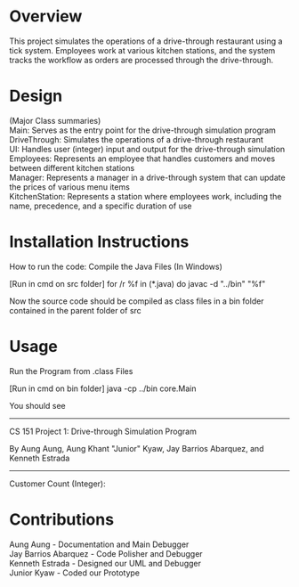 # Overview
This project simulates the operations of a drive-through restaurant using a tick system. Employees work at various kitchen stations, and the system tracks the workflow as orders are processed through the drive-through.

# Design 
(Major Class summaries) <br/>
Main: Serves as the entry point for the drive-through simulation program <br/>
DriveThrough: Simulates the operations of a drive-through restaurant <br/>
UI: Handles user (integer) input and output for the drive-through simulation <br/>
Employees: Represents an employee that handles customers and moves between different kitchen stations <br/>
Manager: Represents a manager in a drive-through system that can update the prices of various menu items <br/>
KitchenStation: Represents a station where employees work, including the name, precedence, and a specific duration of use <br/>

# Installation Instructions
How to run the code:
Compile the Java Files (In Windows)

[Run in cmd on src folder]
for /r %f in (*.java) do javac -d "../bin" "%f"

Now the source code should be compiled as class files in a bin folder contained in the parent folder of src

# Usage
Run the Program from .class Files

[Run in cmd on bin folder]
java -cp ../bin core.Main

You should see
- - - - - - - - - - - - - - - - - - - - - - - - - - - - - - - - - - - - - - - -

CS 151 Project 1: Drive-through Simulation Program

By Aung Aung, Aung Khant "Junior" Kyaw, Jay Barrios Abarquez, and Kenneth
Estrada

- - - - - - - - - - - - - - - - - - - - - - - - - - - - - - - - - - - - - - - -

Customer Count (Integer):

# Contributions
Aung Aung - Documentation and Main Debugger <br/>
Jay Barrios Abarquez - Code Polisher and Debugger <br/>
Kenneth Estrada - Designed our UML and Debugger <br/>
Junior Kyaw - Coded our Prototype 
